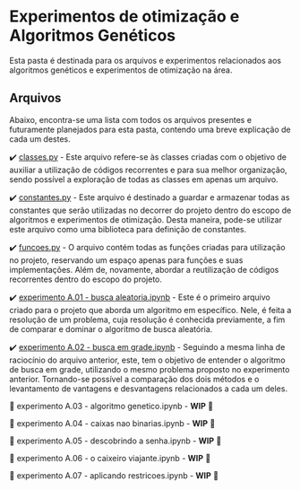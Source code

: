 # Experimentos de otimização e Algoritmos Genéticos

Esta pasta é destinada para os arquivos e experimentos relacionados aos algoritmos genéticos e experimentos de otimização na área.

## Arquivos

Abaixo, encontra-se uma lista com todos os arquivos presentes e futuramente planejados para esta pasta, contendo uma breve explicação de cada um destes.

✔️ [classes.py](classes.py) - Este arquivo refere-se às classes criadas com o objetivo de auxiliar a utilização de códigos recorrentes e para sua melhor organização, sendo possível a exploração de todas as classes em apenas um arquivo.

✔️ [constantes.py](constantes.py) - Este arquivo é destinado a guardar e armazenar todas as constantes que serão utilizadas no decorrer do projeto dentro do escopo de algoritmos e experimentos de otimização. Desta maneira, pode-se utilizar este arquivo como uma biblioteca para definição de constantes.

✔️ [funcoes.py](funcoes.py) - O arquivo contém todas as funções criadas para utilização no projeto, reservando um espaço apenas para funções e suas implementações. Além de, novamente, abordar a reutilização de códigos recorrentes dentro do escopo do projeto.

✔️ [experimento A.01 - busca aleatoria.ipynb](experimento%20A.01%20-%20busca%20aleatoria.ipynb) - Este é o primeiro arquivo criado para o projeto que aborda um algoritmo em específico. Nele, é feita a resolução de um problema, cuja resolução é conhecida previamente, a fim de comparar e dominar o algoritmo de busca aleatória.

✔️ [experimento A.02 - busca em grade.ipynb](experimento%20A.02%20-%20busca%20em%20grade.ipynb) - Seguindo a mesma linha de raciocínio do arquivo anterior, este, tem o objetivo de entender o algoritmo de busca em grade, utilizando o mesmo problema proposto no experimento anterior. Tornando-se possível a comparação dos dois métodos e o levantamento de vantagens e desvantagens relacionados a cada um deles.

🚧 experimento A.03 - algoritmo genetico.ipynb - **WIP** 🚧

🚧 experimento A.04 - caixas nao binarias.ipynb - **WIP** 🚧

🚧 experimento A.05 - descobrindo a senha.ipynb - **WIP** 🚧

🚧 experimento A.06 - o caixeiro viajante.ipynb - **WIP** 🚧

🚧 experimento A.07 - aplicando restricoes.ipynb - **WIP** 🚧
